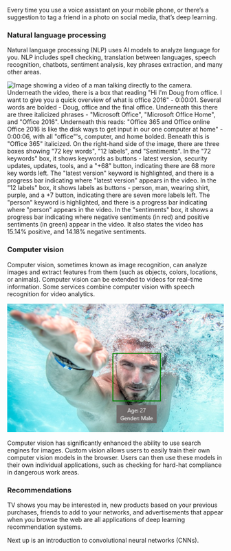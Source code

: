 Every time you use a voice assistant on your mobile phone, or there’s a suggestion to tag a friend in a photo on social media, that’s deep learning.

### Natural language processing

Natural language processing (NLP) uses AI models to analyze language for you. NLP includes spell checking, translation between languages, speech recognition, chatbots, sentiment analysis, key phrases extraction, and many other areas.  

![Image showing a video of a man talking directly to the camera. Underneath the video, there is a box that reading "Hi I'm Doug from office. I want to give you a quick overview of what is office 2016" - 0:00:01. Several words are bolded - Doug, office and the final office. Underneath this there are three italicized phrases - "Microsoft Office", "Microsoft Office Home", and "Office 2016". Underneath this reads: "Office 365 and Office online Office 2016 is like the disk ways to get input in our one computer at home" - 0:00:06, with all "office"'s, computer, and home bolded. Beneath this is "Office 365" italicized. On the right-hand side of the image, there are three boxes showing "72 key words", "12 labels", and "Sentiments". In the "72 keywords" box, it shows keywords as buttons - latest version, security updates, updates, tools, and a "+68" button, indicating there are 68 more key words left. The "latest version" keyword is highlighted, and there is a progress bar indicating where "latest version" appears in the video. In the "12 labels" box, it shows labels as buttons - person, man, wearing shirt, purple, and a +7 button, indicating there are seven more labels left. The "person" keyword is highlighted, and there is a progress bar indicating where "person" appears in the video. In the "sentiments" box, it shows  a progress bar indicating where negative sentiments (in red) and positive sentiments (in green) appear in the video. It also states the video has 15.14% positive, and 14.18% negative sentiments.](../media/62-nlp.png)

### Computer vision

Computer vision, sometimes known as image recognition, can analyze images and extract features from them (such as objects, colors, locations, or animals). Computer vision can be extended to videos for real-time information. Some services combine computer vision with speech recognition for video analytics.

![Person swimming with a bounding box identifying their face a 28-year old male](../media/face-api.png)

Computer vision has significantly enhanced the ability to use search engines for images. Custom vision allows users to easily train their own computer vision models in the browser. Users can then use these models in their own individual applications, such as checking for hard-hat compliance in dangerous work areas.

### Recommendations

TV shows you may be interested in, new products based on your previous purchases, friends to add to your networks, and advertisements that appear when you browse the web are all applications of deep learning recommendation systems.

Next up is an introduction to convolutional neural networks (CNNs).

